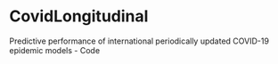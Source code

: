# CovidLongitudinal

Predictive performance of international periodically updated COVID-19 epidemic models - Code
